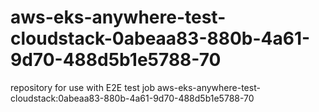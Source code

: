 # aws-eks-anywhere-test-cloudstack-0abeaa83-880b-4a61-9d70-488d5b1e5788-70
repository for use with E2E test job aws-eks-anywhere-test-cloudstack:0abeaa83-880b-4a61-9d70-488d5b1e5788-70
